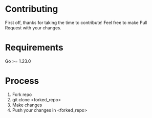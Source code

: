 # Contributing

First off, thanks for taking the time to contribute! Feel free to make Pull Request with your changes.

# Requirements

Go >= 1.23.0

# Process

1. Fork repo
2. git clone <forked_repo>
3. Make changes
4. Push your changes in <forked_repo>
